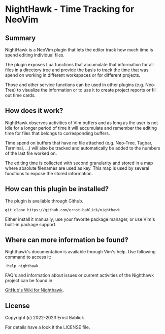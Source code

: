 # NightHawk - Time Tracking for NeoVim

## Summary

NightHawk is a NeoVim plugin that lets the editor track how much time is spend
editing individual files.

The  plugin exposes  Lua functions  that accumulate  that information  for all
files in  a directory tree and  provide the basis  to track the time  that was
spend on working in different workspaces or for different projects.

Those and other service functions can be used in other plugins (e.g. Neo-Tree)
to visualize the  information or to use  it to create project  reports or fill
out time cards.

## How does it work?

NightHawk observes activities  of Vim buffers and  as long as the  user is not
idle for a longer  period of time it will accumulate  and remember the editing
time for files that belongs to corresponding buffers.

Time  spend on  buffers that  have no  file attached  (e.g. Neo-Tree,  Tagbar,
Terminal, ...) will also be tracked  and automatically be added to the numbers
of the last file worked on.

The editing  time is  collected with  second granularity and  stored in  a map
where  absolute  filenames are  used  as  key. This  map  is  used by  several
functions to expose the stored information.

## How can this plugin be installed?

The plugin is available through Github.

```
git clone https://github.com/ernst-bablick/nighthawk
```

Either install  it manually, use your  favorite package manager, or  use Vim's
built-in package support.

## Where can more information be found?

Nighthawk's  documentation  is available  through  Vim's  help. Use  following
command to access it:

```
:help nighthawk
```

FAQ's  and information  about issues  or current  activities of  the Nighthawk
project can be found in

[GitHub's Wiki for Nighthawk](https://github.com/ernst-bablick/nighthawk/wiki).

## License

Copyright (c) 2022-2023 Ernst Bablick

For details have a look it the LICENSE file.
